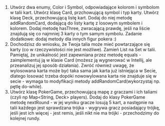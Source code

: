 1. Utwórz dwa enumy, Color i Symbol, odpowiadające kolorom i symbolom w talii kart. Utwórz klasę Card, przchowującą symbol i typ karty. Utwórz klasę Deck, przechowującą listę kart. Dodaj do niej metodę addRandomCard, dodającą do listy kartę z losowym symbolem i kolorem. Dodaj metodę hasThree, zwracającą prawdę, jeśli na liście znajdują się co najmniej 3 karty o tym samym symbolu. Zadanie dodatkowe: dodaj metody dla innych figur pokera :)
2. Dochodzisz do wniosku, że Twoja talia może mieć powtarzające się karty (co w rzeczywistości nie jest możliwe). Zamień List na Set w talii. Pamiętaj, że unikalność jest zapewniana przez metodę equals - zaimplementuj ją w klasie Card (możesz ją wygnerować w Intellij, ale przeanalizuj jej sposób działania). Zwróć również uwagę, że wylosowana karta może być taka sama jak karta już istniejąca w Secie, dlatego losować trzeba dopóki nowowylowana karta nie znajduje się w secie - wymaga to modyfikacji metody addRandomCard(wykorzystaj np. pętlę do-while).
3. Utwórz klasę PokerGame, przechowującą mapę z graczami i ich taliami (czyli np Map<String, Deck> players). Dodaj do klasy PokerGame metodę nextRound - w jej wyniku gracze losują 5 kart, a następnie na talii każdego jest sprawdzana trójka - wygrywa gracz posiadający trójkę, jeśli jest ich więcej - jest remis, jeśli nikt nie ma trójki - przechodzimy do kolejnej rundy.
